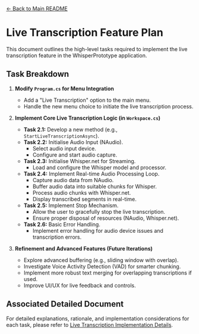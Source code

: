 [<- Back to Main README](../../README.md)

# Live Transcription Feature Plan

This document outlines the high-level tasks required to implement the live transcription feature in the WhisperPrototype application.

## Task Breakdown

1.  **Modify `Program.cs` for Menu Integration**

    -   Add a "Live Transcription" option to the main menu.
    -   Handle the new menu choice to initiate the live transcription process.

2.  **Implement Core Live Transcription Logic (in `Workspace.cs`)**

    -   **Task 2.1:** Develop a new method (e.g., `StartLiveTranscriptionAsync`).
    -   **Task 2.2:** Initialise Audio Input (NAudio).
        -   Select audio input device.
        -   Configure and start audio capture.
    -   **Task 2.3:** Initialise Whisper.net for Streaming.
        -   Load and configure the Whisper model and processor.
    -   **Task 2.4:** Implement Real-time Audio Processing Loop.
        -   Capture audio data from NAudio.
        -   Buffer audio data into suitable chunks for Whisper.
        -   Process audio chunks with Whisper.net.
        -   Display transcribed segments in real-time.
    -   **Task 2.5:** Implement Stop Mechanism.
        -   Allow the user to gracefully stop the live transcription.
        -   Ensure proper disposal of resources (NAudio, Whisper.net).
    -   **Task 2.6:** Basic Error Handling.
        -   Implement error handling for audio device issues and transcription errors.

3.  **Refinement and Advanced Features (Future Iterations)**
    -   Explore advanced buffering (e.g., sliding window with overlap).
    -   Investigate Voice Activity Detection (VAD) for smarter chunking.
    -   Implement more robust text merging for overlapping transcriptions if used.
    -   Improve UI/UX for live feedback and controls.

## Associated Detailed Document

For detailed explanations, rationale, and implementation considerations for each task, please refer to [Live Transcription Implementation Details](./Details.md).
